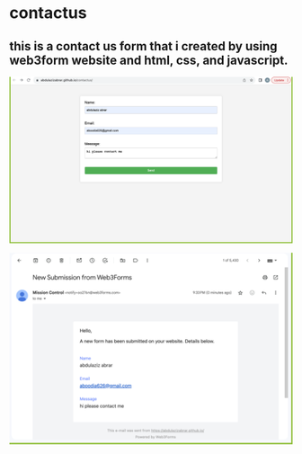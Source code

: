 # contactus
## this is a contact us form that i created by using web3form website and html, css, and javascript. 

![Screenshot](assets/home.png)

![Screenshot](assets/gmail.png)
